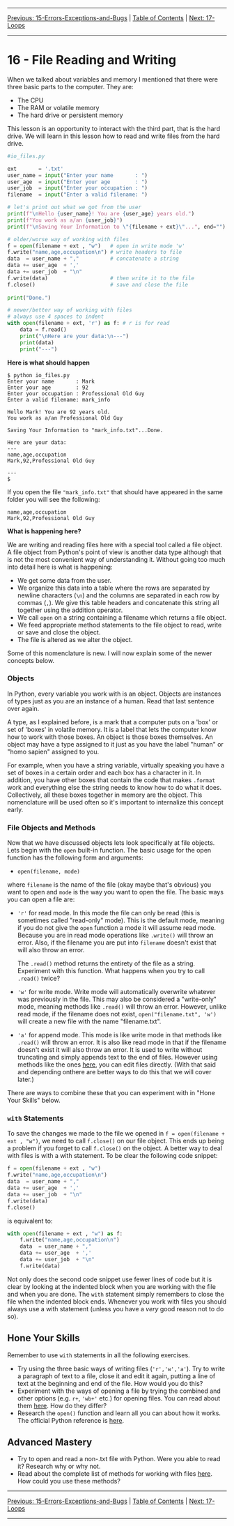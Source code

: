<!-- Navigation -->

---

[Previous: 15-Errors-Exceptions-and-Bugs](./15-Errors-Exceptions-and-Bugs.md) | [Table of Contents](./00-Table-of-Contents.md) | [Next: 17-Loops](./17-Loops.md)

---
<!-- End Navigation -->

# 16 - File Reading and Writing

When we talked about variables and memory I mentioned that there were three basic parts to the computer. They are:

- The CPU
- The RAM or volatile memory
- The hard drive or persistent memory

This lesson is an opportunity to interact with the third part, that is the hard drive. We will learn in this lesson how to read and write files from the hard drive.

```python
#io_files.py

ext       = '.txt'
user_name = input("Enter your name       : ")
user_age  = input("Enter your age        : ")
user_job  = input("Enter your occupation : ")
filename  = input("Enter a valid filename: ")

# let's print out what we got from the user
print(f"\nHello {user_name}! You are {user_age} years old.")
print(f"You work as a/an {user_job}")
print(f"\nSaving Your Information to \"{filename + ext}\"...", end="")

# older/worse way of working with files
f = open(filename + ext , "w")   # open in write mode 'w'
f.write("name,age,occupation\n") # write headers to file
data  = user_name + ","          # concatenate a string
data += user_age  + ','  
data += user_job  + "\n" 
f.write(data)                    # then write it to the file
f.close()                        # save and close the file
    
print("Done.")

# newer/better way of working with files
# always use 4 spaces to indent
with open(filename + ext, 'r') as f: # r is for read
    data = f.read()                 
    print("\nHere are your data:\n---")
    print(data)
    print("---")

```
**Here is what should happen**

```
$ python io_files.py
Enter your name       : Mark
Enter your age        : 92
Enter your occupation : Professional Old Guy
Enter a valid filename: mark_info

Hello Mark! You are 92 years old.
You work as a/an Professional Old Guy

Saving Your Information to "mark_info.txt"...Done.

Here are your data:
---
name,age,occupation
Mark,92,Professional Old Guy

---
$
```

If you open the file `"mark_info.txt"` that should have appeared in the same folder you will see the following:

```
name,age,occupation
Mark,92,Professional Old Guy

```

**What is happening here?**

We are writing and reading files here with a special tool called a file object. A file object from Python's point of view is another data type although that is not the most convenient way of understanding it. Without going too much into detail here is what is happening:

- We get some data from the user.
- We organize this data into a table where the rows are separated by newline characters (`\n`) and the columns are separated in each row by commas (`,`). We give this table headers and concatenate this string all together using the addition operator.
- We call `open` on a string containing a filename which returns a file object.
- We feed appropriate method statements to the file object to read, write or save and close the object.
- The file is altered as we alter the object.

Some of this nomenclature is new. I will now explain some of the newer concepts below.

### Objects

In Python, every variable you work with is an object. Objects are instances of types just as you are an instance of a human. Read that last sentence over again.

A type, as I explained before, is a mark that a computer puts on a 'box' or set of 'boxes' in volatile memory. It is a label that lets the computer know how to work with those boxes. An object is those boxes themselves. An object may have a type assigned to it just as you have the label "human" or "homo sapien" assigned to you.

For example, when you have a string variable, virtually speaking you have a set of boxes in a certain order and each box has a character in it. In addition, you have other boxes that contain the code that makes `.format` work and everything else the string needs to know how to do what it does. Collectively, all these boxes together in memory are the object. This nomenclature will be used often so it's important to internalize this concept early.

### File Objects and Methods

Now that we have discussed objects lets look specifically at file objects. Lets begin with the `open` built-in function. The basic usage for the open function has the following form and arguments:

- `open(filename, mode)`

where `filename` is the name of the file (okay maybe that's obvious) you want to open and `mode` is the way you want to open the file. The basic ways you can open a file are:

- `'r'` for read mode. In this mode the file can only be read (this is sometimes called "read-only" mode). This is the default mode, meaning if you do not give the `open` function a mode it will assume read mode. Because you are in read mode operations like `.write()` will throw an error. Also, if the filename you are put into `filename` doesn't exist that will also throw an error.

  The `.read()` method returns the entirety of the file as a string. Experiment with this function. What happens when you try to call `.read()` twice?

- `'w'` for write mode. Write mode will automatically overwrite whatever was previously in the file. This may also be considered a "write-only" mode, meaning methods like `.read()` will throw an error. However, unlike read mode, if the filename does not exist, `open("filename.txt", 'w')` will create a new file with the name "filename.txt".

- `'a'` for append mode. This mode is like write mode in that methods like `.read()` will throw an error.  It is also like read mode in that if the filename doesn't exist it will also throw an error. It is used to write without truncating and simply appends text to the end of files. However using methods like the ones [here](https://docs.python.org/3.7/library/io.html#class-hierarchy), you can edit files directly. (With that said and depending onthere are better ways to do this that we will cover later.)

 There are ways to combine these that you can experiment with in "Hone Your Skills" below.

### `with` Statements

To save the changes we made to the file we opened in `f = open(filename + ext , "w")`, we need to call `f.close()` on our file object. This ends up being a problem if you forget to call `f.close()` on the object. A better way to deal with files is with a with statement. To be clear the following code snippet:

```python
f = open(filename + ext , "w")  
f.write("name,age,occupation\n")
data  = user_name + ","         
data += user_age  + ','  
data += user_job  + "\n" 
f.write(data)                   
f.close()                       
```

is equivalent to:

```python
with open(filename + ext , "w") as f:
    f.write("name,age,occupation\n")
    data  = user_name + ","  
    data += user_age  + ','  
    data += user_job  + "\n" 
    f.write(data)     
```

Not only does the second code snippet use fewer lines of code but it is clear by looking at the indented block when you are working with the file and when you are done. The `with` statement simply remembers to close the file when the indented block ends. Whenever you work with files you should always use a with statement (unless you have a *very* good reason not to do so).

## Hone Your Skills

Remember to use `with` statements in all the following exercises.

- Try using the three basic ways of writing files (`'r','w','a'`). Try to write a paragraph of text to a file, close it and edit it again, putting a line of text at the beginning and end of the file. How would you do this?
- Experiment with the ways of opening a file by trying the combined and other options (e.g. `r+`,  `'wb+'` etc.) for opening files. You can read about them [here](https://docs.python.org/3/tutorial/inputoutput.html#reading-and-writing-files). How do they differ?
- Research the `open()` function and learn all you can about how it works. The official Python reference is [here](https://docs.python.org/3.7/library/functions.html#open). 

## Advanced Mastery

- Try to open and read a non-.txt file with Python. Were you able to read it? Research why or why not.
- Read about the complete list of methods for working with files [here](https://docs.python.org/3.7/library/io.html#class-hierarchy). How could you use these methods?

<!-- Navigation -->

---

[Previous: 15-Errors-Exceptions-and-Bugs](./15-Errors-Exceptions-and-Bugs.md) | [Table of Contents](./00-Table-of-Contents.md) | [Next: 17-Loops](./17-Loops.md)

---
<!-- End Navigation -->
